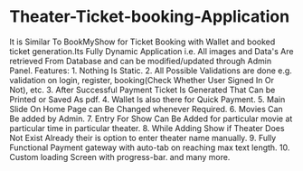 # Theater-Ticket-booking-Application
It is Similar To BookMyShow for Ticket Booking with Wallet and booked ticket generation.Its Fully Dynamic Application i.e. All images and Data's Are retrieved From Database and can be modified/updated through Admin Panel.  Features: 1. Nothing Is Static. 2. All Possible Validations are done e.g. validation on login, register, booking(Check Whether User Signed In Or Not), etc. 3. After Successful Payment Ticket Is Generated That Can be Printed or Saved As pdf. 4. Wallet Is also there for Quick Payment. 5. Main Slide On Home Page can Be Changed whenever Required. 6. Movies Can Be added by Admin. 7. Entry For Show Can Be Added for particular movie at particular time in particular theater. 8. While Adding Show if Theater Does Not Exist Already their is option to enter theater name manually. 9. Fully Functional Payment gateway with auto-tab on reaching max text length. 10. Custom loading Screen with progress-bar. and many more.
